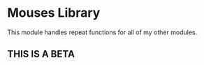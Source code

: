 # Mouses Library
This module handles repeat functions for all of my other modules.

## THIS IS A BETA